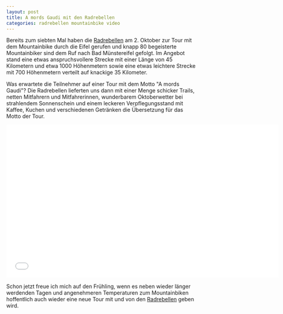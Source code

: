 ```yaml
---
layout: post
title: A mords Gaudi mit den Radrebellen
categories: radrebellen mountainbike video
---
```


Bereits zum siebten Mal haben die [Radrebellen](http://www.rad-rebellen.de) am 2. Oktober zur Tour mit dem Mountainbike durch die Eifel gerufen und knapp 80 begeisterte Mountainbiker sind dem Ruf nach Bad Münstereifel gefolgt. Im Angebot stand eine etwas anspruchsvollere Strecke mit einer Länge von 45 Kilometern und etwa 1000 Höhenmetern sowie eine etwas leichtere Strecke mit 700 Höhenmetern verteilt auf knackige 35 Kilometer.

Was erwartete die Teilnehmer auf einer Tour mit dem Motto "A mords Gaudi"? Die Radrebellen lieferten uns dann mit einer Menge schicker Trails, netten Mitfahrern und Mitfahrerinnen, wunderbarem Oktoberwetter bei strahlendem Sonnenschein und einem leckeren Verpflegungsstand mit Kaffee, Kuchen und verschiedenen Getränken die Übersetzung für das Motto der Tour.

<div class="elastic-iframe"><iframe src="//player.vimeo.com/video/30275606?portrait=0&amp;color=f2b33d" width="720" height="405" frameborder="0" webkitallowfullscreen mozallowfullscreen allowfullscreen></iframe></div>

Schon jetzt freue ich mich auf den Frühling, wenn es neben wieder länger werdenden Tagen und angenehmeren Temperaturen zum Mountainbiken hoffentlich auch wieder eine neue Tour mit und von den [Radrebellen](http://www.rad-rebellen.de) geben wird.
